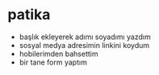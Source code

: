 # patika

- başlık ekleyerek adımı soyadımı yazdım
- sosyal medya adresimin linkini koydum
- hobilerimden bahsettim
- bir tane form yaptım
